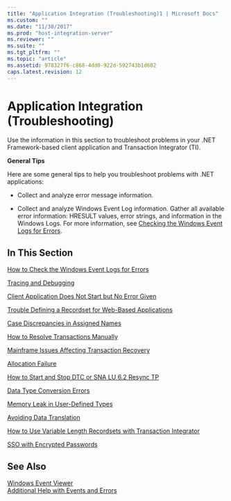 ```yaml
---
title: "Application Integration (Troubleshooting)1 | Microsoft Docs"
ms.custom: ""
ms.date: "11/30/2017"
ms.prod: "host-integration-server"
ms.reviewer: ""
ms.suite: ""
ms.tgt_pltfrm: ""
ms.topic: "article"
ms.assetid: 978327f6-c868-4dd0-922d-592743b1d602
caps.latest.revision: 12
---
```

# Application Integration (Troubleshooting)
Use the information in this section to troubleshoot problems in your .NET Framework-based client application and Transaction Integrator (TI).  
  
 **General Tips**  
  
 Here are some general tips to help you troubleshoot problems with .NET applications:  
  
-   Collect and analyze error message information.  
  
-   Collect and analyze Windows Event Log information. Gather all available error information: HRESULT values, error strings, and information in the Windows Logs. For more information, see [Checking the Windows Event Logs for Errors](../core/how-to-check-the-windows-event-logs-for-errors2.md).  
  
## In This Section  
 [How to Check the Windows Event Logs for Errors](../core/how-to-check-the-windows-event-logs-for-errors2.md)  
  
 [Tracing and Debugging](../core/tracing-and-debugging2.md)  
  
 [Client Application Does Not Start but No Error Given](../core/client-application-does-not-start-but-no-error-given2.md)  
  
 [Trouble Defining a Recordset for Web-Based Applications](../core/trouble-defining-a-recordset-for-web-based-applications1.md)  
  
 [Case Discrepancies in Assigned Names](../core/case-discrepancies-in-assigned-names2.md)  
  
 [How to Resolve Transactions Manually](../core/how-to-resolve-transactions-manually2.md)  
  
 [Mainframe Issues Affecting Transaction Recovery](../core/mainframe-issues-affecting-transaction-recovery1.md)  
  
 [Allocation Failure](../core/allocation-failure2.md)  
  
 [How to Start and Stop DTC or SNA LU 6.2 Resync TP](../core/how-to-start-and-stop-dtc-or-sna-lu-6-2-resync-tp2.md)  
  
 [Data Type Conversion Errors](../core/data-type-conversion-errors1.md)  
  
 [Memory Leak in User-Defined Types](../core/memory-leak-in-user-defined-types2.md)  
  
 [Avoiding Data Translation](../core/avoiding-data-translation2.md)  
  
 [How to Use Variable Length Recordsets with Transaction Integrator](../core/how-to-use-variable-length-recordsets-with-transaction-integrator1.md)  
  
 [SSO with Encrypted Passwords](../core/sso-with-encrypted-passwords1.md)  
  
## See Also  
 [Windows Event Viewer](../core/windows-event-viewer2.md)   
 [Additional Help with Events and Errors](../core/additional-help-with-events-and-errors2.md)